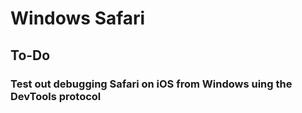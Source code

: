 # Windows Safari

## To-Do

### Test out debugging Safari on iOS from Windows uing the DevTools protocol
